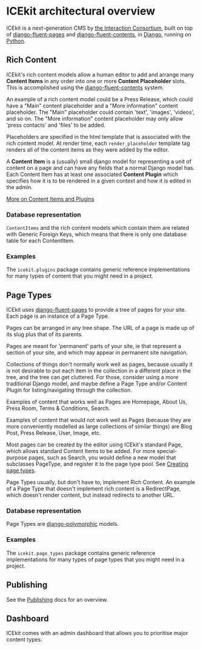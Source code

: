# ICEkit architectural overview

ICEkit is a next-generation CMS by [the Interaction Consortium],
built on top of [django-fluent-pages] and [django-fluent-contents], in
[Django], running on [Python].

## Rich Content

ICEkit's rich content models allow a human editor to add and arrange many
**Content Items** in any order into one or more **Content Placeholder** slots.
This is accomplished using the [django-fluent-contents] system.

An example of a rich content model could be a Press Release, which could have a
"Main" content placeholder and a "More information" content placeholder. The
"Main" placeholder could contain 'text', 'images', 'videos', and so on. The
"More information" content placeholder may only allow 'press contacts' and
'files' to be added.

Placeholders are specified in the html template that is associated with the
rich content model. At render time, each `render_placeholder` template tag
renders all of the content items as they were added by the editor.

A **Content Item** is a (usually) small django model for representing a unit
of content on a page and can have any fields that a normal Django model
has. Each Content Item has at least one associated **Content Plugin** which
specifies how it is to be rendered in a given context and how it is edited in
the admin.

[More on Content Items and Plugins](../howto/plugins.md)

### Database representation
`ContentItems` and the rich content models which contain them are related with
Generic Foreign Keys, which means that there is only one database table for
each ContentItem.

### Examples
The `icekit.plugins` package contains generic reference implementations for
many types of content that you might need in a project.

## Page Types

ICEkit uses [django-fluent-pages] to provide a tree of pages for
your site. Each page is an instance of a Page Type.

Pages can be arranged in any tree shape. The URL of a page is made up of its
slug plus that of its parents.

Pages are meant for 'permanent' parts of your site, ie that represent a
section of your site, and which may appear in permanent site navigation.

Collections of things don't normally work well as pages, because usually it
is not desirable to put each item in the collection in a different place in
the tree, and the tree can get cluttered. For those, consider
using a more traditional Django model, and maybe define a Page Type and/or
Content Plugin for listing/navigating through  the collection.

Examples of content that works well as Pages are Homepage, About Us, Press
Room, Terms & Conditions, Search.

Examples of content that would not work well as Pages (because they are
more conveniently modelled as large collections of similar things) are Blog
Post, Press Release, User, Image, etc.

Most pages can be created by the editor using ICEkit's standard Page, which
allows standard Content Items to be added. For more special-purpose
pages, such as Search, you would define a new model that subclasses PageType,
and register it to the page type pool. See [Creating page types].

Page Types usually, but don't have to, implement Rich Content. An example of a
Page Type that doesn't implement rich content is a RedirectPage, which
doesn't render content, but instead redirects to another URL.

### Database representation

Page Types are [django-polymorphic] models.

### Examples
The `icekit.page_types` package contains generic reference implementations for
many types of page types that you might need in a project.

## Publishing
See the [Publishing] docs for an overview.

## Dashboard
ICEkit comes with an admin dashboard that allows you to prioritise major
content types.

<!-- ## Response Pages -->

[django-fluent-contents]: https://github.com/edoburu/django-fluent-contents
[django-fluent-pages]: https://github.com/edoburu/django-fluent-pages
[django-polymorphic]: https://django-polymorphic.readthedocs.io/
[Django]: https://www.djangoproject.com
[Python]: https://www.python.org
[the Interaction Consortium]: https://interaction.net.au

[Publishing]: ../topics/publishing.md
[Creating page types]: howto/page-types.md
